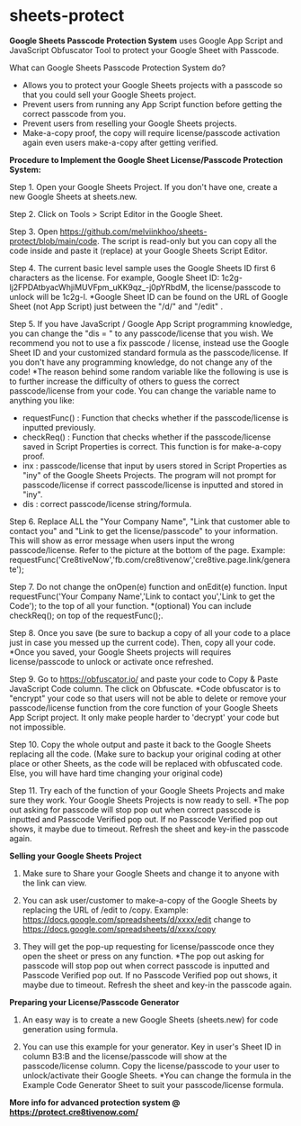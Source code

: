 # sheets-protect
**Google Sheets Passcode Protection System** uses Google App Script and JavaScript Obfuscator Tool to protect your Google Sheet with Passcode. 

What can Google Sheets Passcode Protection System do?
- Allows you to protect your Google Sheets projects with a passcode so that you could sell your Google Sheets project.
- Prevent users from running any App Script function before getting the correct passcode from you.
- Prevent users from reselling your Google Sheets projects. 
- Make-a-copy proof, the copy will require license/passcode activation again even users make-a-copy after getting verified.



**Procedure to Implement the Google Sheet License/Passcode Protection System:**

Step 1. Open your Google Sheets Project. If you don't have one, create a new Google Sheets at sheets.new.

Step 2. Click on Tools > Script Editor in the Google Sheet.

Step 3. Open https://github.com/melviinkhoo/sheets-protect/blob/main/code. The script is read-only but you can copy all the code inside and paste it (replace) at your Google Sheets Script Editor.

Step 4. The current basic level sample uses the Google Sheets ID first 6 characters as the license. For example, Google Sheet ID: 1c2g-lj2FPDAtbyacWhjiMUVFpm_uKK9qz_-j0pYRbdM, the license/passcode to unlock will be 1c2g-l.
*Google Sheet ID can be found on the URL of Google Sheet (not App Script) just between the "/d/" and "/edit" . 

Step 5. If you have JavaScript / Google App Script programming knowledge, you can change the "dis = " to any passcode/license that you wish. We recommend you not to use a fix passcode / license, instead use the Google Sheet ID and your customized standard formula as the passcode/license. If you don't have any programming knowledge, do not change any of the code!
*The reason behind some random variable like the following is use is to further increase the difficulty of others to guess the correct passcode/license from your code. You can change the variable name to anything you like:
- requestFunc() : Function that checks whether if the passcode/license is inputted previously.
- checkReq() : Function that checks  whether if the passcode/license saved in Script Properties is correct. This function is for make-a-copy proof. 
- inx : passcode/license that input by users stored in Script Properties as "iny" of the Google Sheets Projects. The program will not prompt for passcode/license if correct passcode/license is inputted and stored in "iny".
- dis : correct passcode/license string/formula.

Step 6. Replace ALL the "Your Company Name", "Link that customer able to contact you" and "Link to get the license/passcode" to your information. This will show as error message when users input the wrong passcode/license. Refer to the picture at the bottom of the page.
Example: requestFunc('Cre8tiveNow','fb.com/cre8tivenow','cre8tive.page.link/generate');

Step 7. Do not change the onOpen(e) function and onEdit(e) function. Input requestFunc('Your Company Name','Link to contact you','Link to get the Code'); to the top of all your function.
*(optional) You can include checkReq(); on top of the requestFunc();. 

Step 8. Once you save (be sure to backup a copy of all your code to a place just in case you messed up the current code). Then, copy all your code.
*Once you saved, your Google Sheets projects will requires license/passcode to unlock or activate once refreshed.

Step 9. Go to https://obfuscator.io/ and paste your code to Copy & Paste JavaScript Code column. The click on Obfuscate.
*Code obfuscator is to "encrypt" your code so that users will not be able to delete or remove your passcode/license function from the core function of your Google Sheets App Script project. It only make people harder to 'decrypt' your code but not impossible.

Step 10. Copy the whole output and paste it back to the Google Sheets replacing all the code. (Make sure to backup your original coding at other place or other Sheets, as the code will be replaced with obfuscated code. Else, you will have hard time changing your original code)

Step 11. Try each of the function of your Google Sheets Projects and make sure they work. Your Google Sheets Projects is now ready to sell. 
*The pop out asking for passcode will stop pop out when correct passcode is inputted and Passcode Verified pop out. If no Passcode Verified pop out shows, it maybe due to timeout. Refresh the sheet and key-in the passcode again.


**Selling your Google Sheets Project**
1. Make sure to Share your Google Sheets and change it to anyone with the link can view.

2. You can ask user/customer to make-a-copy of the Google Sheets by replacing the URL of /edit to /copy. 
Example: https://docs.google.com/spreadsheets/d/xxxx/edit change to https://docs.google.com/spreadsheets/d/xxxx/copy

3. They will get the pop-up requesting for license/passcode once they open the sheet or press on any function.
*The pop out asking for passcode will stop pop out when correct passcode is inputted and Passcode Verified pop out. If no Passcode Verified pop out shows, it maybe due to timeout. Refresh the sheet and key-in the passcode again.



**Preparing your License/Passcode Generator**
1. An easy way  is to create a new Google Sheets (sheets.new) for  code generation using formula.

2. You can use this example for your generator. Key in user's Sheet ID in column B3:B and the license/passcode will show at the passcode/license column. Copy the license/passcode to your user  to unlock/activate their Google Sheets.
*You can change the formula in the Example Code Generator Sheet to suit your passcode/license formula.

**More info for advanced protection system @ https://protect.cre8tivenow.com/**
